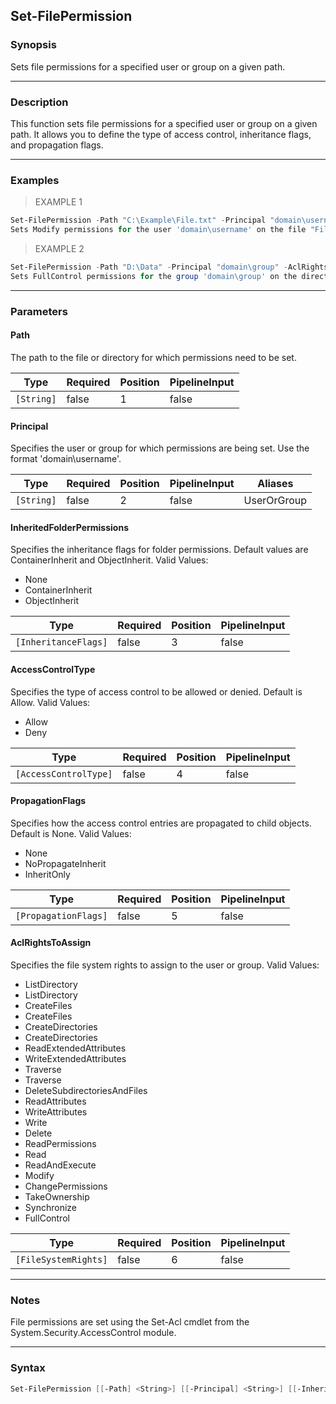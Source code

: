 Set-FilePermission
------------------

### Synopsis
Sets file permissions for a specified user or group on a given path.

---

### Description

This function sets file permissions for a specified user or group on a given path. It allows you to define the type of access control, inheritance flags, and propagation flags.

---

### Examples
> EXAMPLE 1

```PowerShell
Set-FilePermission -Path "C:\Example\File.txt" -Principal "domain\username" -AclRightsToAssign "Modify"
Sets Modify permissions for the user 'domain\username' on the file "File.txt" located at "C:\Example".
```
> EXAMPLE 2

```PowerShell
Set-FilePermission -Path "D:\Data" -Principal "domain\group" -AclRightsToAssign "FullControl" -InheritedFolderPermissions @("ContainerInherit")
Sets FullControl permissions for the group 'domain\group' on the directory "Data" located at "D:\" with inheritance only for subfolders.
```

---

### Parameters
#### **Path**
The path to the file or directory for which permissions need to be set.

|Type      |Required|Position|PipelineInput|
|----------|--------|--------|-------------|
|`[String]`|false   |1       |false        |

#### **Principal**
Specifies the user or group for which permissions are being set. Use the format 'domain\username'.

|Type      |Required|Position|PipelineInput|Aliases    |
|----------|--------|--------|-------------|-----------|
|`[String]`|false   |2       |false        |UserOrGroup|

#### **InheritedFolderPermissions**
Specifies the inheritance flags for folder permissions. Default values are ContainerInherit and ObjectInherit.
Valid Values:

* None
* ContainerInherit
* ObjectInherit

|Type                |Required|Position|PipelineInput|
|--------------------|--------|--------|-------------|
|`[InheritanceFlags]`|false   |3       |false        |

#### **AccessControlType**
Specifies the type of access control to be allowed or denied. Default is Allow.
Valid Values:

* Allow
* Deny

|Type                 |Required|Position|PipelineInput|
|---------------------|--------|--------|-------------|
|`[AccessControlType]`|false   |4       |false        |

#### **PropagationFlags**
Specifies how the access control entries are propagated to child objects. Default is None.
Valid Values:

* None
* NoPropagateInherit
* InheritOnly

|Type                |Required|Position|PipelineInput|
|--------------------|--------|--------|-------------|
|`[PropagationFlags]`|false   |5       |false        |

#### **AclRightsToAssign**
Specifies the file system rights to assign to the user or group.
Valid Values:

* ListDirectory
* ListDirectory
* CreateFiles
* CreateFiles
* CreateDirectories
* CreateDirectories
* ReadExtendedAttributes
* WriteExtendedAttributes
* Traverse
* Traverse
* DeleteSubdirectoriesAndFiles
* ReadAttributes
* WriteAttributes
* Write
* Delete
* ReadPermissions
* Read
* ReadAndExecute
* Modify
* ChangePermissions
* TakeOwnership
* Synchronize
* FullControl

|Type                |Required|Position|PipelineInput|
|--------------------|--------|--------|-------------|
|`[FileSystemRights]`|false   |6       |false        |

---

### Notes
File permissions are set using the Set-Acl cmdlet from the System.Security.AccessControl module.

---

### Syntax
```PowerShell
Set-FilePermission [[-Path] <String>] [[-Principal] <String>] [[-InheritedFolderPermissions] {None | ContainerInherit | ObjectInherit}] [[-AccessControlType] {Allow | Deny}] [[-PropagationFlags] {None | NoPropagateInherit | InheritOnly}] [[-AclRightsToAssign] {ReadData | ListDirectory | WriteData | CreateFiles | AppendData | CreateDirectories | ReadExtendedAttributes | WriteExtendedAttributes | ExecuteFile | Traverse | DeleteSubdirectoriesAndFiles | ReadAttributes | WriteAttributes | Write | Delete | ReadPermissions | Read | ReadAndExecute | Modify | ChangePermissions | TakeOwnership | Synchronize | FullControl}] [<CommonParameters>]
```

